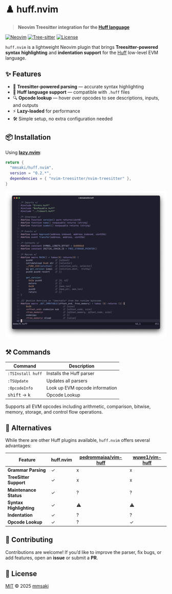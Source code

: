 # ♟️ huff.nvim

> **Neovim Treesitter integration for the [Huff language](https://docs.huff.sh/)**

[![Neovim](https://img.shields.io/badge/Neovim-0.9+-57A143?style=flat\&logo=neovim)](https://neovim.io)
[![Tree-sitter](https://img.shields.io/badge/Tree--sitter-Supported-blue?style=flat)](https://tree-sitter.github.io/tree-sitter/)
[![License](https://img.shields.io/github/license/mmsaki/huff.nvim?color=blue)](LICENSE)

`huff.nvim` is a lightweight Neovim plugin that brings **Treesitter-powered syntax highlighting** and **indentation support** for the [Huff](https://docs.huff.sh/) low-level EVM language.

## ✨ Features

* 🧩 **Treesitter-powered parsing** — accurate syntax highlighting
* 📜 **Huff language support** — compatible with `.huff` files
* 🔍 **Opcode lookup** — hover over opcodes to see descriptions, inputs, and outputs
* ⚡ **Lazy-loaded** for performance
* 🛠️ Simple setup, no extra configuration needed

## 📦 Installation

Using **[lazy.nvim](https://github.com/folke/lazy.nvim)**:

```lua
return {
  "mmsaki/huff.nvim",
  version = "0.2.*",
  dependencies = { "nvim-treesitter/nvim-treesitter" },
}
```

![screenshot](./img/screenshot.png)

## ⚒️ Commands

| Command           | Description              |
| ----------------- | ------------------------ |
| `:TSInstall huff` | Installs the Huff parser |
| `:TSUpdate`       | Updates all parsers      |
| `:OpcodeInfo`     | Look up EVM opcode information |
| <kbd>shift</kbd> → <kbd>k</kbd> | Opcode Lookup |

Supports all EVM opcodes including arithmetic, comparison, bitwise, memory, storage, and control flow operations.

## 🔄 Alternatives

While there are other Huff plugins available, `huff.nvim` offers several advantages:

| Feature | huff.nvim | [pedrommaiaa/vim-huff](https://github.com/pedrommaiaa/vim-huff) | [wuwe1/vim-huff](https://github.com/wuwe1/vim-huff) |
| --- | --- | --- | --- |
| **Grammar Parsing** | ✓ | x | x |
| **TreeSitter Support** | ✓ | x | x |
| **Maintenance Status** | ✓ | ? | ? |
| **Syntax Highlighting** | ✓ | ⚠️ | ⚠️ |
| **Indentation** | ✓ | ? | ? |
| **Opcode Lookup** | ✓ | ? | ✓ |

## 🤝 Contributing

Contributions are welcome!
If you’d like to improve the parser, fix bugs, or add features, open an **issue** or submit a **PR**.

## 📜 License

[MIT](LICENSE) © 2025 [mmsaki](https://github.com/mmsaki)
